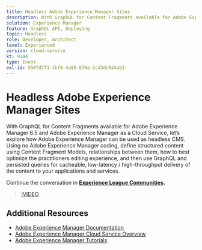 ```yaml
---
title: Headless Adobe Experience Manager Sites
description: With GraphQL for Content Fragments available for Adobe Experience Manager 6.5 and Adobe Experience Manager as a Cloud Service, let’s explore how Adobe Experience Manager can be used as headless CMS. Using no Adobe Experience Manager coding, define structured content using Content Fragment Models, relationships between them, how to best optimize the practitioners editing experience, and then use GraphQL and persisted queries for cacheable, low-latency / high-throughput delivery of the content to your applications and services.
solution: Experience Manager
feature: GraphQL API, Deploying
topic: Headless
role: Developer, Architect
level: Experienced
version: cloud-service
kt: 9144
type: Event
exl-id: 550fd7f1-1bf8-4a85-839a-2cd3dc024ab3
---
```

# Headless Adobe Experience Manager Sites

With GraphQL for Content Fragments available for Adobe Experience Manager 6.5 and Adobe Experience Manager as a Cloud Service, let’s explore how Adobe Experience Manager can be used as headless CMS. Using no Adobe Experience Manager coding, define structured content using Content Fragment Models, relationships between them, how to best optimize the practitioners editing experience, and then use GraphQL and persisted queries for cacheable, low-latency / high-throughput delivery of the content to your applications and services.

Continue the conversation in **[Experience League Communities](https://adobe.ly/39H5BWo).**

>[!VIDEO](https://video.tv.adobe.com/v/337576/?quality=12&learn=on&hidetitle=true)

## Additional Resources

- [Adobe Experience Manager Documentation](https://experienceleague.adobe.com/docs/experience-manager-cloud-service.html)
- [Adobe Experience Manager Cloud Service Overview](https://experienceleague.adobe.com/docs/experience-manager-cloud-service/overview/home.html)
- [Adobe Experience Manager Tutorials](https://experienceleague.adobe.com/docs/experience-manager-tutorials.html)

